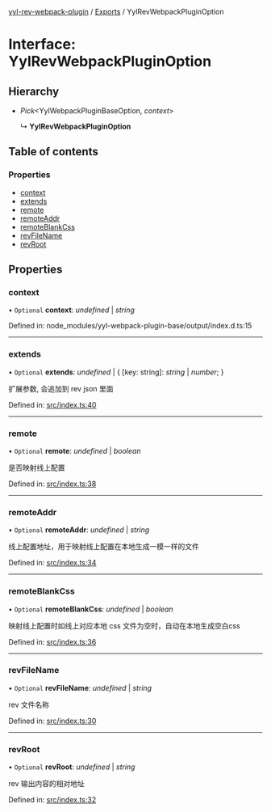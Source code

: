 [yyl-rev-webpack-plugin](../README.md) / [Exports](../modules.md) / YylRevWebpackPluginOption

# Interface: YylRevWebpackPluginOption

## Hierarchy

* *Pick*<YylWebpackPluginBaseOption, *context*\>

  ↳ **YylRevWebpackPluginOption**

## Table of contents

### Properties

- [context](yylrevwebpackpluginoption.md#context)
- [extends](yylrevwebpackpluginoption.md#extends)
- [remote](yylrevwebpackpluginoption.md#remote)
- [remoteAddr](yylrevwebpackpluginoption.md#remoteaddr)
- [remoteBlankCss](yylrevwebpackpluginoption.md#remoteblankcss)
- [revFileName](yylrevwebpackpluginoption.md#revfilename)
- [revRoot](yylrevwebpackpluginoption.md#revroot)

## Properties

### context

• `Optional` **context**: *undefined* \| *string*

Defined in: node_modules/yyl-webpack-plugin-base/output/index.d.ts:15

___

### extends

• `Optional` **extends**: *undefined* \| { [key: string]: *string* \| *number*;  }

扩展参数, 会追加到 rev json 里面

Defined in: [src/index.ts:40](https://github.com/yyl-team/yyl-rev-webpack-plugin/blob/1a93c18/src/index.ts#L40)

___

### remote

• `Optional` **remote**: *undefined* \| *boolean*

是否映射线上配置

Defined in: [src/index.ts:38](https://github.com/yyl-team/yyl-rev-webpack-plugin/blob/1a93c18/src/index.ts#L38)

___

### remoteAddr

• `Optional` **remoteAddr**: *undefined* \| *string*

线上配置地址，用于映射线上配置在本地生成一模一样的文件

Defined in: [src/index.ts:34](https://github.com/yyl-team/yyl-rev-webpack-plugin/blob/1a93c18/src/index.ts#L34)

___

### remoteBlankCss

• `Optional` **remoteBlankCss**: *undefined* \| *boolean*

映射线上配置时如线上对应本地 css 文件为空时，自动在本地生成空白css

Defined in: [src/index.ts:36](https://github.com/yyl-team/yyl-rev-webpack-plugin/blob/1a93c18/src/index.ts#L36)

___

### revFileName

• `Optional` **revFileName**: *undefined* \| *string*

rev 文件名称

Defined in: [src/index.ts:30](https://github.com/yyl-team/yyl-rev-webpack-plugin/blob/1a93c18/src/index.ts#L30)

___

### revRoot

• `Optional` **revRoot**: *undefined* \| *string*

rev 输出内容的相对地址

Defined in: [src/index.ts:32](https://github.com/yyl-team/yyl-rev-webpack-plugin/blob/1a93c18/src/index.ts#L32)
